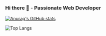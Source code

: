 ### Hi there 👋 - Passionate Web Developer

[![Anurag's GitHub stats](https://github-readme-stats.vercel.app/api?username=VuongPham&show_icons=true&theme=tokyonight)](https://github-readme-stats.vercel.app/api?username=VuongPham&show_icons=true&theme=tokyonight)

![Top Langs](https://github-readme-stats.vercel.app/api/top-langs/?username=anuraghazra&langs_count=8)

<!--
**VuongPham2001/VuongPham2001** is a ✨ _special_ ✨ repository because its `README.md` (this file) appears on your GitHub profile.

Here are some ideas to get you started:

- 🔭 I’m currently working on ...
- 🌱 I’m currently learning ...
- 👯 I’m looking to collaborate on ...
- 🤔 I’m looking for help with ...
- 💬 Ask me about ...
- 📫 How to reach me: ...
- 😄 Pronouns: ...
- ⚡ Fun fact: ...
-->
